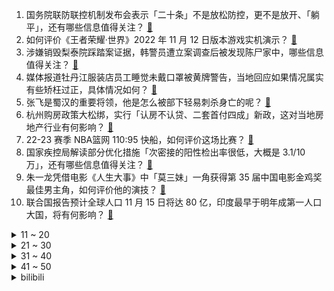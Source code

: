 1. 国务院联防联控机制发布会表示「二十条」不是放松防控，更不是放开、「躺平」，还有哪些信息值得关注？ [:link:](https://www.zhihu.com/question/566254559)
2. 如何评价《王者荣耀·世界》2022 年 11 月 12 日版本游戏实机演示？ [:link:](https://www.zhihu.com/question/566285931)
3. 涉嫌销毁梨泰院踩踏案证据，韩警员遭立案调查后被发现陈尸家中，哪些信息值得关注？ [:link:](https://www.zhihu.com/question/566045808)
4. 媒体报道牡丹江服装店员工睡觉未戴口罩被黄牌警告，当地回应如果情况属实有些矫枉过正，具体情况如何？ [:link:](https://www.zhihu.com/question/566252432)
5. 张飞是蜀汉的重要将领，他是怎么被部下轻易刺杀身亡的呢？ [:link:](https://www.zhihu.com/question/565748973)
6. 杭州购房政策大松绑，实行「认房不认贷、二套首付四成」新政，这对当地房地产行业有何影响？ [:link:](https://www.zhihu.com/question/566078237)
7. 22-23 赛季 NBA篮网 110:95 快船，如何评价这场比赛？ [:link:](https://www.zhihu.com/question/566389492)
8. 国家疾控局解读部分优化措施「次密接的阳性检出率很低，大概是 3.1/10 万」，还有哪些信息值得关注？ [:link:](https://www.zhihu.com/question/566261507)
9. 朱一龙凭借电影《人生大事》中「莫三妹」一角获得第 35 届中国电影金鸡奖最佳男主角，如何评价他的演技？ [:link:](https://www.zhihu.com/question/566287053)
10. 联合国报告预计全球人口 11 月 15 日将达 80 亿，印度最早于明年成第一人口大国，将有何影响？ [:link:](https://www.zhihu.com/question/565982678)
<details>
<summary>11 ~ 20</summary>

11. 为什么《三国演义》里地理错误不多，而《水浒传》里面的历史地理错误就很多？ [:link:](https://www.zhihu.com/question/445678567)
12. 是什么原因让你一定要用 iPhone？ [:link:](https://www.zhihu.com/question/404878335)
13. 马斯克改革推特受挫，假账号涌现引发混乱，蓝 V 付费认证被迫下线，此前多名高管辞职，哪些信息值得关注？ [:link:](https://www.zhihu.com/question/566209357)
14. 如何看待女子网购成瘾欠债逾百万，老父举债 50 万元不堪重负杀死女儿？为何网购会让人如此沉迷？ [:link:](https://www.zhihu.com/question/566232573)
15. 深圳恒大总部地块被挂牌转让，起始价约 75.4 亿元，哪些信息值得关注？ [:link:](https://www.zhihu.com/question/566089833)
16. 「歼-20」总设计师称「军迷在期待什么，我们都知道」。作为资深军迷，猜猜他在暗示什么？你还有哪些期待？ [:link:](https://www.zhihu.com/question/565222687)
17. 摩尔线程首款国产游戏显卡 MTT S80 上架，售价 2999 元，该产品性能能如何？值得购买吗？ [:link:](https://www.zhihu.com/question/565992203)
18. 黑龙江一服装店因老板睡觉没戴口罩被市场监督局贴黄牌，店家回应「黄牌已撤掉」，如何看待此事件？ [:link:](https://www.zhihu.com/question/566259931)
19. 迄今为止你见过最惊艳的女明星是哪个？ [:link:](https://www.zhihu.com/question/555550707)
20. 能推荐一部你刷过三遍以上的电视剧吗? [:link:](https://www.zhihu.com/question/562313684)
</details>
<details>
<summary>21 ~ 30</summary>

21. 李大霄称已闻到 A 股小牛气息，「 A 股 3000 点以下再也回不去」，如何看待这一说法？ [:link:](https://www.zhihu.com/question/566041628)
22. 空调一开一关费电，还是一直开着费电？ [:link:](https://www.zhihu.com/question/285831334)
23. 南京红山森林动物园喊「穷」直播筹款，已有约 150 只动物被认养，如何应对动物园运营困境？ [:link:](https://www.zhihu.com/question/565556759)
24. 俄方称「俄军虽撤退，赫尔松依旧属于俄联邦」，如何看待这一回应？ [:link:](https://www.zhihu.com/question/566237869)
25. 李白还有哪些不出名但写的很好的诗？ [:link:](https://www.zhihu.com/question/296698064)
26. 三十岁想创业，还来得及吗？ [:link:](https://www.zhihu.com/question/555372577)
27. 武侠精神与法治文化是否相违背？ [:link:](https://www.zhihu.com/question/67374021)
28. 《DOTA2》的比赛当中职业选手们曾出现过哪些致命错误？ [:link:](https://www.zhihu.com/question/328789939)
29. 台北故宫承认「破成碎片的瓷器至少有 250 件」，媒体评价故宫已成岛内政治工具，对此如何评价？ [:link:](https://www.zhihu.com/question/565791637)
30. 电影《扫黑行动》中有哪些细思极恐的细节？ [:link:](https://www.zhihu.com/question/563821036)
</details>
<details>
<summary>31 ~ 40</summary>

31. 7000 元左右的游戏本，有哪些值得推荐？ [:link:](https://www.zhihu.com/question/522960013)
32. 你见过最奇葩的高中地理题是怎样的？ [:link:](https://www.zhihu.com/question/266703570)
33. 如何评价2022年11月大学生数学竞赛难度? [:link:](https://www.zhihu.com/question/566232210)
34. 工作中遇到特别讨厌的同事，要不要直接撕破脸？ [:link:](https://www.zhihu.com/question/565882888)
35. 国务院联防联控机制表示加强医疗资源建设，做好住院床位和重症床位准备，有哪些信息值得关注？ [:link:](https://www.zhihu.com/question/566049980)
36. 网友晒出 96 年珠海航展对比照，26 年来，中国军迷见证了中国军工的哪些发展与跨越？ [:link:](https://www.zhihu.com/question/565568161)
37. 22-23 赛季 NBA国王 120:114 湖人，如何评价这场比赛？ [:link:](https://www.zhihu.com/question/566237095)
38. 在你最穷的时候，是怎么翻身的？ [:link:](https://www.zhihu.com/question/403275033)
39. 1080p在笔记本上真的很模糊吗？ [:link:](https://www.zhihu.com/question/561859968)
40. 第 35 届中国电影金鸡奖获奖名单公布，你对各项奖项归属满意吗？ [:link:](https://www.zhihu.com/question/566276895)
</details>
<details>
<summary>41 ~ 50</summary>

41. 为什么三、四引擎飞机这么少见？ [:link:](https://www.zhihu.com/question/564047653)
42. 努力真的就能成功吗？ [:link:](https://www.zhihu.com/question/530064628)
43. 影视作品里有哪些绝妙的镜头语言设计？ [:link:](https://www.zhihu.com/question/302776750)
44. 大学一个人走，一个人上课坐一排，一个人吃饭会不会很奇怪/尴尬 ？ [:link:](https://www.zhihu.com/question/565192575)
45. 有什么好的抽油烟机推荐吗？ [:link:](https://www.zhihu.com/question/424167178)
46. 如何评价编译器技术「前端不过是小打小闹，后端才是真正的难」这一观点？ [:link:](https://www.zhihu.com/question/429304366)
47. 你好，人生到底是为了什么？ [:link:](https://www.zhihu.com/question/566061702)
48. 有哪些闻起来干干净净、很清新但不甜腻腻的平价香水？ [:link:](https://www.zhihu.com/question/478360304)
49. 上学的意义是什么啊，就是为了挣钱吗？ [:link:](https://www.zhihu.com/question/564872423)
50. 如何评价 2022 电影《扫黑行动》？ [:link:](https://www.zhihu.com/question/565319023)
</details><details>
<summary>bilibili</summary>

1. 这是一条不能燃的视频 [:link:](//www.bilibili.com/video/BV1EP4y127j5)
2. 尽绵薄之力，盼国风盛行 [:link:](//www.bilibili.com/video/BV1ed4y1r7gF)
3. 难以置信的一天，我在外网文化输出了！！ [:link:](//www.bilibili.com/video/BV1eG411w7vh)
4. “𝙔𝙤𝙪'𝙧𝙚 𝙨𝙤 𝙗𝙚𝙖𝙪𝙩𝙞𝙛𝙪𝙡” [:link:](//www.bilibili.com/video/BV1we4y147D7)
5. （ 霸 凌 之 战 ）猫妹：无所谓 我会出手 [:link:](//www.bilibili.com/video/BV18841187nP)
6. 《原神》角色演示-「莱依拉：遥熠星轨」 [:link:](//www.bilibili.com/video/BV1RG4y1Z7ph)
7. 《百面千相》首曝PV——千相阅尽，方知众生百面 [:link:](//www.bilibili.com/video/BV1UK411m7xQ)
8. 开一家殡葬店真的赚钱吗？我实地呆上一周给你答案！ [:link:](//www.bilibili.com/video/BV1sP4y12743)
9. 奇怪的猫猫，但是日语版 [:link:](//www.bilibili.com/video/BV1sP4y127HN)
10. 南昌. 九龙湖消防联动 [:link:](//www.bilibili.com/video/BV1WG411w7KK)
<details>
<summary>11 ~ 20</summary>

11. 只因篮球，但是二向箔！ [:link:](//www.bilibili.com/video/BV1g14y157df)
12. 《萌宠区UP主》 [:link:](//www.bilibili.com/video/BV1S84y1v73Q)
13. 【传染病简史1】霍乱：屠戮过亿，将人活活吸干的蓝死病 [:link:](//www.bilibili.com/video/BV1Yv4y1S713)
14. 大学生如何在宿舍拍出《奔跑吧兄弟》第2季 [:link:](//www.bilibili.com/video/BV1sG411w755)
15. 第一次见现实开挂的！ [:link:](//www.bilibili.com/video/BV1yG4y1Z7pE)
16. 从木头里取出一个小可爱，看着他慢慢长大～ [:link:](//www.bilibili.com/video/BV1hW4y147bX)
17. 整完这个活，脑细胞死了一半 [:link:](//www.bilibili.com/video/BV168411b7Mj)
18. 封印解除Plus [:link:](//www.bilibili.com/video/BV1yt4y1P7mD)
19. 做视频能遇到欣赏自己视频多粉丝真的也是一种幸运 [:link:](//www.bilibili.com/video/BV13d4y1F7hV)
20. 这是小提琴该有的动静？ [:link:](//www.bilibili.com/video/BV1zY411Z7PX)
</details>
<details>
<summary>21 ~ 30</summary>

21. 三 观 比 五 官 正，但 瞎 [:link:](//www.bilibili.com/video/BV1Mm4y1F7oT)
22. 男生的各种超能力，男生还有哪些钞能力？#内容过于真实#搞笑#段子#场景 [:link:](//www.bilibili.com/video/BV1od4y1r7jK)
23. 1步1步1步1步，用一种很新的方式打开生活 [:link:](//www.bilibili.com/video/BV1fv4y1U7KA)
24. 求求你别玩假原神了！这才是真原神！都市传说！ [:link:](//www.bilibili.com/video/BV1aD4y1t7DY)
25. 关于抽象话的深度研究：为什么我们无法在网上好好说话？ [:link:](//www.bilibili.com/video/BV1Vd4y1b71B)
26. 当你在校运会上唱起《孤勇者》并跳起了《爱你》| 南科大2022校运会开幕式力量举社表演 [:link:](//www.bilibili.com/video/BV1id4y1r7fm)
27. 饼！ [:link:](//www.bilibili.com/video/BV1cP411c7sq)
28. 关于我人生第一把吉他的事故… [:link:](//www.bilibili.com/video/BV1sP4y127gJ)
29. 【真人QQ飞车】小橘子超进化！ [:link:](//www.bilibili.com/video/BV12d4y1F713)
30. 【木雕】试作纳西妲 [:link:](//www.bilibili.com/video/BV1iP4y127QL)
</details>
<details>
<summary>31 ~ 40</summary>

31. 五个长期任务，早看早做完哦！ [:link:](//www.bilibili.com/video/BV1mP411F7Ca)
32. 瑶生奉上《MerryChristmasMr.Lawrence》 [:link:](//www.bilibili.com/video/BV1XK411m73w)
33. 连续看10小时鸡你太美🐔直到死亡 [:link:](//www.bilibili.com/video/BV1hY411Z7Ts)
34. 【纯黑】《战神：诸神黄昏》战神难度无伤攻略解说 第二期 [:link:](//www.bilibili.com/video/BV1iP4y1y7yC)
35. 眼“色”游戏 （9） [:link:](//www.bilibili.com/video/BV1b14y1p7ju)
36. 用内心的力量，奔赴未知的远方 | 影石Think bold. [:link:](//www.bilibili.com/video/BV1xW4y1s7se)
37. 【医案寻踪】如何降低近视度数？I 近视，不过就是一门生意 [:link:](//www.bilibili.com/video/BV1xd4y1k7W8)
38. 相信小狗！一切都会好起来的 [:link:](//www.bilibili.com/video/BV1dt4y1K7Hq)
39. 穿越Mc之救世战神 [:link:](//www.bilibili.com/video/BV1j84y1v73U)
40. 《明日方舟》危机合约新赛季「赝波行动」宣传PV [:link:](//www.bilibili.com/video/BV1ED4y1x7Vc)
</details>
<details>
<summary>41 ~ 50</summary>

41. 但如果这颜料条拔不出来，估计很多人会难受一整天 [:link:](//www.bilibili.com/video/BV1Ze4y1x7n2)
42. “治愈神曲《群青》，无法超越的绝美画面!！” [:link:](//www.bilibili.com/video/BV11D4y1t73q)
43. 【罗伊Roi】最后的皇家3D Live! [:link:](//www.bilibili.com/video/BV1cd4y1c7yy)
44. 《提拉米苏》的美味谁能拒绝！假如它有懒人版的话你学不学？ [:link:](//www.bilibili.com/video/BV1gG4y1f7n8)
45. 早读是对学生生命的浪费！ [:link:](//www.bilibili.com/video/BV1MG4y1b7Nu)
46. 【阿斗】史上最羞耻名场面，国外演员太敢拍了！美剧史诗巨作《权力的游戏》第19期 [:link:](//www.bilibili.com/video/BV1v841187vf)
47. 通过这次改造，希望舍友能做一个合格的大学生 [:link:](//www.bilibili.com/video/BV1cP411c7fJ)
48. 说上“家乡话”瞬间注入灵魂【原神语音】 [:link:](//www.bilibili.com/video/BV1sG411w7vN)
49. 张 宇 宙 [:link:](//www.bilibili.com/video/BV1ce4y1s7CS)
50. 国内游戏业都在彷徨了，微软还来找合作？都是米哈游的错？ [:link:](//www.bilibili.com/video/BV1ie4y1a7VN)
</details>
<details>
<summary>51 ~ 60</summary>

51. B站小伙伴，中部空军正式入驻！芜湖起飞~ [:link:](//www.bilibili.com/video/BV1Td4y1F7CL)
52. 安徽大哥半挂改房车，专做移动大酒店，一场6000块，月接待8000桌 [:link:](//www.bilibili.com/video/BV1WW4y147a9)
53. “巴尔泽布 我已登神”日配 柿原彻也一张口瞬间注入灵魂 他吼的真的好好听 [:link:](//www.bilibili.com/video/BV1aD4y1t7hq)
54. 客 服 的 名 场 面 变 身 4.0 [:link:](//www.bilibili.com/video/BV13G4y1b7v8)
55. 爸 爸 的 车 [:link:](//www.bilibili.com/video/BV1Mg411z7Vr)
56. 《 竹 升 面 》 [:link:](//www.bilibili.com/video/BV1284y1v7r4)
57. 四十一亿人牺牲的胜利，换来六个字：“活下来，飞出去！”《隐形时代》下——作者：滕野 [:link:](//www.bilibili.com/video/BV1cv4y1S7Zp)
58. 好心酸啊！有人随便就大满贯的奖却是一个普通演员摸爬滚打四十年才换来的…… [:link:](//www.bilibili.com/video/BV1vG411w7VE)
59. 耗时3个月！我们做了一个干净免费的知识共享网站！中学选科/高考志愿/大学转专业/保研考研择校择专业/就业规划必备！ [:link:](//www.bilibili.com/video/BV1M24y127xb)
60. 宫崎骏动漫风滤镜 [:link:](//www.bilibili.com/video/BV1LP411A7KV)
</details>
<details>
<summary>61 ~ 70</summary>

61. 当代年轻人的身体状况 [:link:](//www.bilibili.com/video/BV17G411w73r)
62. [静改动] RC遥控潜艇制作历程 [:link:](//www.bilibili.com/video/BV1M84y1v71R)
63. 【时代少年团】《三时有声》今日挑战 [:link:](//www.bilibili.com/video/BV1184y1v7an)
64. 《关于在广州吃吃吃的24小时…》广州快快好！ [:link:](//www.bilibili.com/video/BV1Lt4y1T75D)
65. 国外哈利波特粉丝的迷惑行为大赏！ [:link:](//www.bilibili.com/video/BV1Mt4y1T773)
66. 11.8《吃香肠有感》 [:link:](//www.bilibili.com/video/BV1Ce4y1a7MK)
67. 内娱还得看大学生？年末舞台级别超美惊艳变装！Nxde X Feel my rhythm创意改编舞台 [:link:](//www.bilibili.com/video/BV1nD4y1x7mv)
68. 普通长相女生如何通过穿搭改变气质？（报恩神裤篇） [:link:](//www.bilibili.com/video/BV1fg411B7ze)
69. 【手书】sentenced-明日方舟斥罪手书 [:link:](//www.bilibili.com/video/BV1Z24y117Vz)
70. “95后”男护士练习上万次 解锁“无痛飞针”采血技能 [:link:](//www.bilibili.com/video/BV1d8411b7ai)
</details>
<details>
<summary>71 ~ 80</summary>

71. 看完嘴角列到耳根～屋顶着火舞蹈！！！ [:link:](//www.bilibili.com/video/BV1Qg411B7bi)
72. 剪一种很新的拳法 [:link:](//www.bilibili.com/video/BV1ce4y147tF)
73. 决战狮子猫之猫德学院的新式装备 [:link:](//www.bilibili.com/video/BV1o14y1p7Aq)
74. 喔↑诶！喔↑喔↑ [:link:](//www.bilibili.com/video/BV1JP411c7Hx)
75. 当代大学生停水后精神状态 [:link:](//www.bilibili.com/video/BV13G4y1f7Yy)
76. 大家好，我是三吉彩花，我来B站了！ [:link:](//www.bilibili.com/video/BV1Z8411b7dK)
77. 古人起的雅称是真的美！ [:link:](//www.bilibili.com/video/BV18e4y1W7Qo)
78. 珠海航展，你确定不是中东双十一？ [:link:](//www.bilibili.com/video/BV1wG4y1b7GF)
79. 小孩：让我来玩！ [:link:](//www.bilibili.com/video/BV19G4y147LV)
80. 散兵离家出走真正原因 [:link:](//www.bilibili.com/video/BV1De4y1x7qk)
</details>
<details>
<summary>81 ~ 90</summary>

81. 我和DD猫的一部分动作合集 [:link:](//www.bilibili.com/video/BV1BW4y1476n)
82. 1米9女生带领宿舍姐妹走上致富之路…… [:link:](//www.bilibili.com/video/BV1814y1p78d)
83. 来猩猩直播间，回收你们的室友 [:link:](//www.bilibili.com/video/BV1TG4y1b7DK)
84. 模拟大都市 2016年的存档还在... [:link:](//www.bilibili.com/video/BV1W841187rF)
85. 中性笔也能写笔锋？轻松拿下卷面分！ [:link:](//www.bilibili.com/video/BV1ke4y1x7ZV)
86. 当你有个年龄差很大的弟弟 [:link:](//www.bilibili.com/video/BV1TY411f77q)
87. 能看懂这个视频的人成分肯定有亿点复杂 [:link:](//www.bilibili.com/video/BV1JP411c7n6)
88. 盘点三首能让你起飞的英文歌曲 BGM～ [:link:](//www.bilibili.com/video/BV17e411F73o)
89. 华农兄弟：摘点脐橙给兄弟，顺便学两道菜，省得兄弟老摇头 [:link:](//www.bilibili.com/video/BV1re4y1x7HT)
90. 看这个视频不要露牙齿！ [:link:](//www.bilibili.com/video/BV1Qt4y1K7MD)
</details>
<details>
<summary>91 ~ 100</summary>

91. 奇奇怪怪的猫猫说日语 [:link:](//www.bilibili.com/video/BV1Zd4y1r7sh)
92. 我的爱情漏风了！ [:link:](//www.bilibili.com/video/BV19K411m7z2)
93. 欢迎来到代表「正义」的枫丹 [:link:](//www.bilibili.com/video/BV16G4y1Z7pi)
94. 啊，这就是中年的前奏吗？ [:link:](//www.bilibili.com/video/BV1B84y1v7SH)
95. 白敬亭吻宋轶，没有演技，全是感情！长风渡真情侣官宣了！ [:link:](//www.bilibili.com/video/BV1Zg411i7cN)
96. 美肚莎 [:link:](//www.bilibili.com/video/BV1bv4y1U7E3)
97. 求求你给我一个认识你的机会呜呜 [:link:](//www.bilibili.com/video/BV1e14y1p7VX)
98. 《这短短二十多秒，让全球石头人宕机一整天》 [:link:](//www.bilibili.com/video/BV15W4y147Mc)
99. 二次元实用口语（初级） [:link:](//www.bilibili.com/video/BV1sP4y127Tr)
100. 兄弟们看看这个400什么水平 [:link:](//www.bilibili.com/video/BV15g411z7Je)
</details></details>